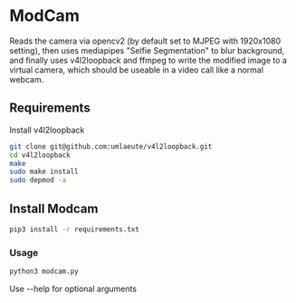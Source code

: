 # ModCam

Reads the camera via opencv2 (by default set to MJPEG with 1920x1080 setting),
then uses mediapipes "Selfie Segmentation" to blur background,
and finally uses v4l2loopback and ffmpeg to write the modified image to a virtual camera,
which should be useable in a video call like a normal webcam.

## Requirements

Install v4l2loopback

``` bash
git clone git@github.com:umlaeute/v4l2loopback.git
cd v4l2loopback
make
sudo make install
sudo depmod -a
```

## Install Modcam

``` bash
pip3 install -r requirements.txt
```

### Usage

``` bash
python3 modcam.py
```

Use --help for optional arguments
